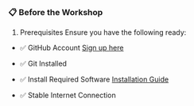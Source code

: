 ### 📋 Before the Workshop
1. Prerequisites
Ensure you have the following ready:

- ✅ GitHub Account [Sign up here](https://github.com/)

- ✅ Git Installed 

- ✅ Install Required Software  [Installation Guide](installation.md)

- ✅ Stable Internet Connection